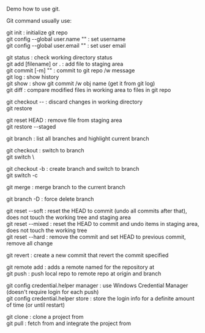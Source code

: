 Demo how to use git.

Git command usually use:

git init                              : initialize git repo\
git config --global user.name ""      : set username\
git config --global user.email ""     : set user email

git status                            : check working directory status\
git add [filename] or .               : add file to staging area\
git commit [-m] ""                    : commit to git repo /w message\
git log                               : show history\
git show <obj name>                   : show git commit /w obj name (get it from git log)\
git diff                              : compare modified files in working area to files in git repo

git checkout -- <filename>            : discard changes in working directory\
git restore <filename>

git reset HEAD <filename>             : remove file from staging area\
git restore --staged <filename>

git branch                            : list all branches and highlight current branch

git checkout <branch>                 : switch to branch\
git switch <branch>\

git checkout -b <branch>              : create branch and switch to branch\
git switch -c <branch>

git merge <branch>                    : merge branch to the current branch

git branch -D <branch>                : force delete branch

git reset --soft <commit>             : reset the HEAD to commit (undo all commits after that), does not touch the working tree and staging area\
git reset --mixed <commit>            : reset the HEAD to commit and undo items in staging area, does not touch the working tree\
git reset --hard <commit>             : remove the commit and set HEAD to previous commit, remove all change

git revert <commit>                   : create a new commit that revert the commit specified

git remote add <name> <url>           : adds a remote named <name> for the repository at <url>\
git push <origin> <branch>         : push local repo to remote repo at origin and branch

git config credential.helper manager  : use Windows Credential Manager (doesn't require login for each push)\
git config credential.helper store    : store the login info for a definite amount of time (or until restart)

git clone <repository>                : clone a project from <repo>\
git pull                              : fetch from and integrate the project from <repo>